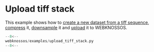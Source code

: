 # Upload tiff stack

This example shows how to [create a new dataset from a tiff sequence](../../api/webknossos/dataset/dataset.md#Dataset.from_images), [compress](../../api/webknossos/dataset/dataset.md#Dataset.compress) it, [downsample](../../api/webknossos/dataset/dataset.md#Dataset.downsample) it and [upload](../../api/webknossos/dataset/dataset.md#Dataset.upload) it to WEBKNOSSOS.

```python
--8<--
webknossos/examples/upload_tiff_stack.py
--8<--
```
